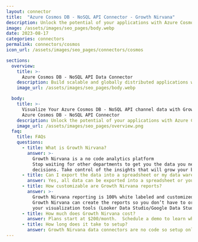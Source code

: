 ```yaml
---
layout: connector
title:  "Azure Cosmos DB - NoSQL API Connector - Growth Nirvana"
description: Unlock the potential of your applications with Azure Cosmos DB - NoSQL API. Store and retrieve data at scale, with low latency and high throughput. Experience the benefits of a fully managed, multi-model database service that supports schema-free data and provides global distribution across Azure regions.
image: /assets/images/seo_pages/body.webp
date: 2023-08-17
categories: connectors
permalink: connectors/cosmos
icon_url: /assets/images/seo_pages/connectors/cosmos

sections:
  overview:
    title: >-
      Azure Cosmos DB - NoSQL API Data Connector
    description: Build scalable and globally distributed applications with Azure Cosmos DB - NoSQL API connector. Seamlessly store, query, and analyze data in a schema-free and flexible manner. Harness the power of Azure's global presence and industry-leading SLAs for unmatched scalability, availability, and performance. Accelerate time to market and deliver seamless user experiences with Azure Cosmos DB - NoSQL API.
    image_url: /assets/images/seo_pages/body.webp

  body:
    title: >-
      Visualize Your Azure Cosmos DB - NoSQL API channel data with Growth Nirvana's
      Azure Cosmos DB - NoSQL API Connector
    description: Unlock the potential of your applications with Azure Cosmos DB - NoSQL API. Store and retrieve data at scale, with low latency and high throughput. Experience the benefits of a fully managed, multi-model database service that supports schema-free data and provides global distribution across Azure regions.
    image_url: /assets/images/seo_pages/overview.png
  faq:
    title: FAQs
    questions:
      - title: What is Growth Nirvana?
        answer: >-
          Growth Nirvana is a no code analytics platform 
          Stop waiting for other departments to get you the data you need to make critical business 
          decisions. Take control of the insights that will grow your business.
      - title: Can I export the data into a spreadsheet or my data warehouse?
        answer: Yes, all data can be exported into a spreadsheet or your data warehouse (Google BigQuery, AWS, Snowflake, Azure, etc)
      - title: How customizable are Growth Nirvana reports?
        answer: >-
          Growth Nirvana reporting is 100% white labeled and customized to your specifications.
          Growth Nirvana can create the reports so you don’t have to or you can connect
          your visualization tools (Looker Data Studio/Google Data Studio, Tableau, PowerBI, etc) to Growth Nirvana.
      - title: How much does Growth Nirvana cost?
        answer: Plans start at $200/month.  Schedule a demo to learn what plan is best for you.
      - title: How long does it take to setup?
        answer: Growth Nirvana data connectors are no code so setup only requires a few clicks.
---
```

